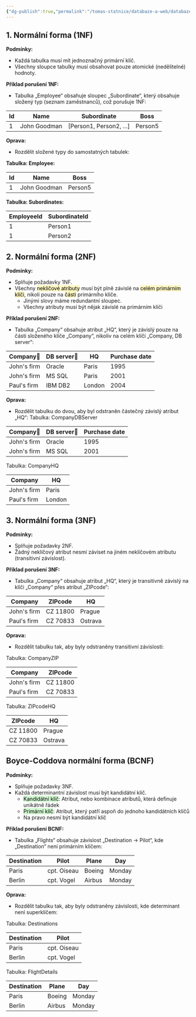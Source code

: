 ```yaml
---
{"dg-publish":true,"permalink":"/tomas-statnice/databaze-a-web/databaze/poznamky/normalni-formy/","tags":["databaze","databaze_a_web","tomas"],"noteIcon":""}
---
```


## 1. Normální forma (1NF)
**Podmínky:**
- Každá tabulka musí mít jednoznačný primární klíč.
- Všechny sloupce tabulky musí obsahovat pouze atomické (nedělitelné) hodnoty.

**Příklad porušení 1NF:**
- Tabulka „Employee“ obsahuje sloupec „Subordinate“, který obsahuje složený typ (seznam zaměstnanců), což porušuje 1NF:

| Id  | Name           | Subordinate             | Boss          |
|-----|----------------|-------------------------|---------------|
| 1   | John Goodman   | [Person1, Person2, ...] | Person5       |


**Oprava:**
- Rozdělit složené typy do samostatných tabulek:

**Tabulka: Employee:**

| Id  | Name           | Boss       |
|-----|----------------|------------|
| 1   | John Goodman   | Person5    |

**Tabulka: Subordinates:**

| EmployeeId | SubordinateId |
|------------|---------------|
| 1          | Person1       |
| 1          | Person2       |


## 2. Normální forma (2NF)
**Podmínky:**
- Splňuje požadavky 1NF.
- Všechny <mark style="background: #FFF3A3A6;">neklíčové atributy</mark> musí být plně závislé na <mark style="background: #FFF3A3A6;">celém primárním klíči</mark>, nikoli pouze na <mark style="background: #FFF3A3A6;">části</mark> primárního klíče.
	- Jinými slovy máme redundantní sloupec.
	- Všechny atributy musí být nějak závislé na primárním klíči

**Příklad porušení 2NF:**
- Tabulka „Company“ obsahuje atribut „HQ“, který je závislý pouze na části složeného klíče „Company“, nikoliv na celém klíči „Company, DB server“:

| Company🔑   | DB server🔑 | HQ     | Purchase date |
| ----------- | ----------- | ------ | ------------- |
| John's firm | Oracle      | Paris  | 1995          |
| John's firm | MS SQL      | Paris  | 2001          |
| Paul's firm | IBM DB2     | London | 2004          |

**Oprava:**
- Rozdělit tabulku do dvou, aby byl odstraněn částečný závislý atribut „HQ“:
Tabulka: CompanyDBServer

| Company🔑   | DB server🔑 | Purchase date |
| ----------- | ----------- | ------------- |
| John's firm | Oracle      | 1995          |
| John's firm | MS SQL      | 2001          |

Tabulka: CompanyHQ

| Company    | HQ       |
|------------|----------|
| John's firm| Paris    |
| Paul's firm| London   |

## 3. Normální forma (3NF)
**Podmínky:**
- Splňuje požadavky 2NF.
- Žádný neklíčový atribut nesmí záviset na jiném neklíčovém atributu (transitivní závislost).

**Příklad porušení 3NF:**
- Tabulka „Company“ obsahuje atribut „HQ“, který je transitivně závislý na klíči „Company“ přes atribut „ZIPcode“:

| Company     | ZIPcode  | HQ      |
| ----------- | -------- | ------- |
| John's firm | CZ 11800 | Prague  |
| Paul's firm | CZ 70833 | Ostrava |

**Oprava:**
- Rozdělit tabulku tak, aby byly odstraněny transitivní závislosti:

Tabulka: CompanyZIP

| Company    | ZIPcode  |
|------------|----------|
| John's firm| CZ 11800 |
| Paul's firm| CZ 70833 |

Tabulka: ZIPcodeHQ

| ZIPcode   | HQ      |
|-----------|---------|
| CZ 11800  | Prague  |
| CZ 70833  | Ostrava |

## Boyce-Coddova normální forma (BCNF)
**Podmínky:**
- Splňuje požadavky 3NF.
- Každá determinantní závislost musí být kandidátní klíč.
	- <mark style="background: #BBFABBA6;">Kandidátní klíč</mark>: Atribut, nebo kombinace atributů, která definuje unikátně řádek
	- <mark style="background: #BBFABBA6;">Primární klíč</mark>: Atribut, který patří aspoň do jednoho kandidátních klíčů
	- Na pravo nesmí být kandidátní klíč

**Příklad porušení BCNF:**
- Tabulka „Flights“ obsahuje závislost „Destination → Pilot“, kde „Destination“ není primárním klíčem:

| Destination | Pilot       | Plane  | Day    |
| ----------- | ----------- | ------ | ------ |
| Paris       | cpt. Oiseau | Boeing | Monday |
| Berlin      | cpt. Vogel  | Airbus | Monday |

**Oprava:**
- Rozdělit tabulku tak, aby byly odstraněny závislosti, kde determinant není superklíčem:

Tabulka: Destinations

| Destination | Pilot       |
|-------------|-------------|
| Paris       | cpt. Oiseau |
| Berlin      | cpt. Vogel  |

Tabulka: FlightDetails

| Destination | Plane  | Day     |
|-------------|--------|---------|
| Paris       | Boeing | Monday  |
| Berlin      | Airbus | Monday  |
